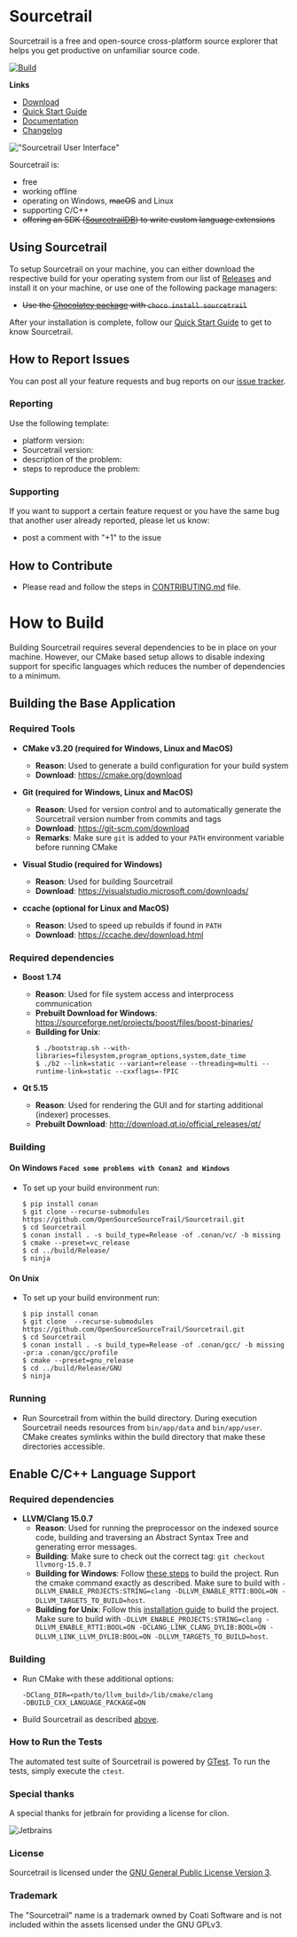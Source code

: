 # Sourcetrail

Sourcetrail is a free and open-source cross-platform source explorer that helps you get productive on unfamiliar source code.

[![Build](https://github.com/OpenSourceSourceTrail/Sourcetrail/actions/workflows/build.yml/badge.svg)](https://github.com/OpenSourceSourceTrail/Sourcetrail/actions/workflows/build.yml)

__Links__
* [Download](https://github.com/OpenSourceSourceTrail/Sourcetrail/releases)
* [Quick Start Guide](DOCUMENTATION.md#getting-started)
* [Documentation](DOCUMENTATION.md)
* [Changelog](CHANGELOG.md)

!["Sourcetrail User Interface"](docs/readme/user_interface.png "Sourcetrail User Interface")

Sourcetrail is:
* free
* working offline
* operating on Windows, ~~macOS~~ and Linux
* supporting C/C++
* ~~offering an SDK ([SourcetrailDB](https://github.com/CoatiSoftware/SourcetrailDB)) to write custom language extensions~~

## Using Sourcetrail

To setup Sourcetrail on your machine, you can either download the respective build for your operating system from our list of [Releases](https://github.com/CoatiSoftware/Sourcetrail/releases) and install it on your machine, or use one of the following package managers:

* ~~Use the [Chocolatey package](https://chocolatey.org/packages/sourcetrail) with `choco install sourcetrail`~~

After your installation is complete, follow our [Quick Start Guide](DOCUMENTATION.md#getting-started) to get to know Sourcetrail.

## How to Report Issues

You can post all your feature requests and bug reports on our [issue tracker](https://github.com/OpenSourceSourceTrail/Sourcetrail/issues).

### Reporting

Use the following template:

* platform version:
* Sourcetrail version:
* description of the problem:
* steps to reproduce the problem:

### Supporting

If you want to support a certain feature request or you have the same bug that another user already reported, please let us know:
* post a comment with "+1" to the issue

## How to Contribute

* Please read and follow the steps in [CONTRIBUTING.md](CONTRIBUTING.md) file.

# How to Build

Building Sourcetrail requires several dependencies to be in place on your machine. However, our CMake based setup allows to disable indexing support for specific languages which reduces the number of dependencies to a minimum.

## Building the Base Application

### Required Tools

* __CMake v3.20 (required for Windows, Linux and MacOS)__
    * __Reason__: Used to generate a build configuration for your build system
    * __Download__: https://cmake.org/download

* __Git (required for Windows, Linux and MacOS)__
    * __Reason__: Used for version control and to automatically generate the Sourcetrail version number from commits and tags
    * __Download__: https://git-scm.com/download
    * __Remarks__: Make sure `git` is added to your `PATH` environment variable before running CMake

* __Visual Studio (required for Windows)__
    * __Reason__: Used for building Sourcetrail
    * __Download__: https://visualstudio.microsoft.com/downloads/

* __ccache (optional for Linux and MacOS)__
    * __Reason__: Used to speed up rebuilds if found in `PATH`
    * __Download__: https://ccache.dev/download.html

### Required dependencies

* __Boost 1.74__
    * __Reason__: Used for file system access and interprocess communication
    * __Prebuilt Download for Windows__: https://sourceforge.net/projects/boost/files/boost-binaries/
    * __Building for Unix__:
        ```
        $ ./bootstrap.sh --with-libraries=filesystem,program_options,system,date_time
        $ ./b2 --link=static --variant=release --threading=multi --runtime-link=static --cxxflags=-fPIC
        ```

* __Qt 5.15__
    * __Reason__: Used for rendering the GUI and for starting additional (indexer) processes.
    * __Prebuilt Download__: http://download.qt.io/official_releases/qt/

### Building

#### On Windows `Faced some problems with Conan2 and Windows`
* To set up your build environment run:
    ```
    $ pip install conan
    $ git clone --recurse-submodules https://github.com/OpenSourceSourceTrail/Sourcetrail.git
    $ cd Sourcetrail
    $ conan install . -s build_type=Release -of .conan/vc/ -b missing
    $ cmake --preset=vc_release
    $ cd ../build/Release/
    $ ninja
    ```

#### On Unix

* To set up your build environment run:
    ```
    $ pip install conan
    $ git clone  --recurse-submodules https://github.com/OpenSourceSourceTrail/Sourcetrail.git
    $ cd Sourcetrail
    $ conan install . -s build_type=Release -of .conan/gcc/ -b missing -pr:a .conan/gcc/profile
    $ cmake --preset=gnu_release
    $ cd ../build/Release/GNU
    $ ninja
    ```

### Running

* Run Sourcetrail from within the build directory. During execution Sourcetrail needs resources from `bin/app/data` and `bin/app/user`. CMake creates symlinks within the build directory that make these directories accessible.

## Enable C/C++ Language Support

### Required dependencies

* __LLVM/Clang 15.0.7__
    * __Reason__: Used for running the preprocessor on the indexed source code, building and traversing an Abstract Syntax Tree and generating error messages.
    * __Building__: Make sure to check out the correct tag: `git checkout llvmorg-15.0.7`
    * __Building for Windows__: Follow [these steps](https://clang.llvm.org/get_started.html) to build the project. Run the cmake command exactly as described. Make sure to build with `-DLLVM_ENABLE_PROJECTS:STRING=clang -DLLVM_ENABLE_RTTI:BOOL=ON -DLLVM_TARGETS_TO_BUILD=host`.
    * __Building for Unix__: Follow this [installation guide](http://clang.llvm.org/docs/LibASTMatchersTutorial.html) to build the project. Make sure to build with `-DLLVM_ENABLE_PROJECTS:STRING=clang -DLLVM_ENABLE_RTTI:BOOL=ON -DCLANG_LINK_CLANG_DYLIB:BOOL=ON -DLLVM_LINK_LLVM_DYLIB:BOOL=ON -DLLVM_TARGETS_TO_BUILD=host`.

### Building

* Run CMake with these additional options:
    ```
    -DClang_DIR=<path/to/llvm_build>/lib/cmake/clang
    -DBUILD_CXX_LANGUAGE_PACKAGE=ON
    ```
* Build Sourcetrail as described [above](#building).


### How to Run the Tests

The automated test suite of Sourcetrail is powered by [GTest](https://github.com/google/googletest). To run the tests, simply execute the `ctest`.

### Special thanks
A special thanks for jetbrain for providing a license for clion. 

![Jetbrains](https://resources.jetbrains.com/storage/products/company/brand/logos/jb_beam.svg?_gl=1*1g15bg8*_ga*MzY0NDcyNy4xNjk2NjExMzg0*_ga_9J976DJZ68*MTcwNjcwNzIxNC40LjEuMTcwNjcwNzIyOS40NS4wLjA.&_ga=2.185029930.2038936796.1706702230-3644727.1696611384)

### License

Sourcetrail is licensed under the [GNU General Public License Version 3](LICENSE.txt).

### Trademark

The "Sourcetrail" name is a trademark owned by Coati Software and is not included within the assets licensed under the GNU GPLv3.
